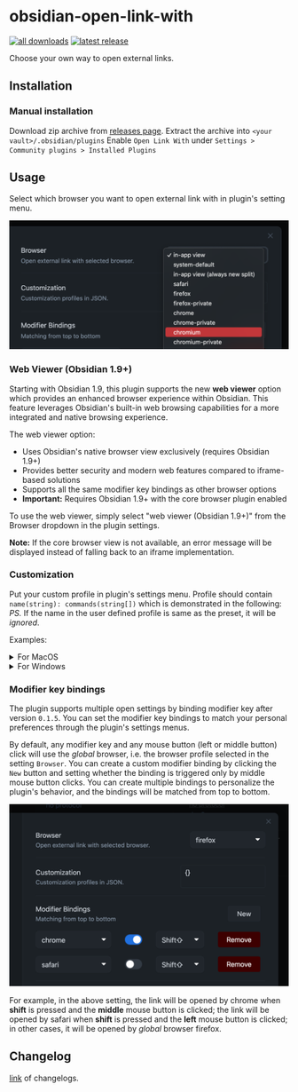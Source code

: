 # obsidian-open-link-with

[![all downloads](https://img.shields.io/github/downloads/mamoruds/obsidian-open-link-with/total?style=flat-square)](https://github.com/MamoruDS/obsidian-open-link-with)
[![latest release](https://img.shields.io/github/v/release/mamoruds/obsidian-open-link-with?style=flat-square)](https://github.com/MamoruDS/obsidian-open-link-with/releases/latest)

Choose your own way to open external links.

## Installation

### Manual installation

Download zip archive from [releases page](https://github.com/MamoruDS/obsidian-open-link-with/releases). Extract the archive into `<your vault>/.obsidian/plugins`
Enable `Open Link With` under `Settings > Community plugins > Installed Plugins`

## Usage

Select which browser you want to open external link with in plugin's setting menu.

<p align="center">
<img src="https://github.com/MamoruDS/obsidian-open-link-with/raw/main/assets/screenshot_00.png" style="width: 650px; max-width: 100%;">
</p>

### Web Viewer (Obsidian 1.9+)

Starting with Obsidian 1.9, this plugin supports the new **web viewer** option which provides an enhanced browser experience within Obsidian. This feature leverages Obsidian's built-in web browsing capabilities for a more integrated and native browsing experience.

The web viewer option:
- Uses Obsidian's native browser view exclusively (requires Obsidian 1.9+)
- Provides better security and modern web features compared to iframe-based solutions
- Supports all the same modifier key bindings as other browser options
- **Important:** Requires Obsidian 1.9+ with the core browser plugin enabled

To use the web viewer, simply select "web viewer (Obsidian 1.9+)" from the Browser dropdown in the plugin settings.

**Note:** If the core browser view is not available, an error message will be displayed instead of falling back to an iframe implementation.

### Customization

Put your custom profile in plugin's settings menu. Profile should contain `name(string): commands(string[])` which is demonstrated in the following:
_PS._ If the name in the user defined profile is same as the preset, it will be _ignored_.

Examples:

<details><summary>For MacOS</summary>

```json
{
    "waterfox": [
        "/Applications/Waterfox.app/Contents/MacOS/waterfox"
    ],
    "waterfox-private": [
        "/Applications/Waterfox.app/Contents/MacOS/waterfox",
        "--private-window"
    ]
}
```

</details>

<details><summary>For Windows</summary>

```json
{
    "opera": [
        "c:/Users/mamoru/AppData/Local/Programs/Opera/launcher.exe"
    ],
    "opera-private": [
        "c:/Users/mamoru/AppData/Local/Programs/Opera/launcher.exe",
        "--private"
    ]
}
```

</details>

### Modifier key bindings

The plugin supports multiple open settings by binding modifier key after version `0.1.5`. You can set the modifier key bindings to match your personal preferences through the plugin's settings menus.

By default, any modifier key and any mouse button (left or middle button) click will use the _global_ browser, i.e. the browser profile selected in the setting `Browser`. You can create a custom modifier binding by clicking the `New` button and setting whether the binding is triggered only by middle mouse button clicks. You can create multiple bindings to personalize the plugin's behavior, and the bindings will be matched from top to bottom.

<p align="center">
<img src="https://github.com/MamoruDS/obsidian-open-link-with/raw/main/assets/screenshot_01.png" style="width: 650px; max-width: 100%;">
</p>

For example, in the above setting, the link will be opened by chrome when **shift** is pressed and the **middle** mouse button is clicked; the link will be opened by safari when **shift** is pressed and the **left** mouse button is clicked; in other cases, it will be opened by _global_ browser firefox.

## Changelog

[link](./CHANGELOG.md) of changelogs.
